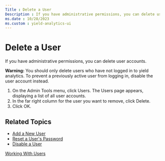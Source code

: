 ```yaml
---
Title : Delete a User
Description : If you have administrative permissions, you can delete user accounts.
ms.date : 10/28/2023
ms.custom : yield-analytics-ui
---
```



# Delete a User



If you have administrative permissions, you can delete user accounts.



<b>Warning:</b> You should only delete users
who have not logged in to yield analytics. To prevent a previously
active user from logging in, disable the user account instead.



1.  On the Admin Tools menu,
    click Users. The Users page
    appears, displaying a list of all user accounts.
2.  In the far right column for the user you want to remove,
    click Delete.
3.  Click OK.


## Related Topics

- <a href="add-a-new-user.md" class="xref">Add a New User</a>
- <a href="reset-a-user-s-password.md" class="xref">Reset a User's
  Password</a>
- <a href="disable-a-user.md" class="xref">Disable a User</a>






<a href="working-with-users.md" class="link">Working With
Users</a>







